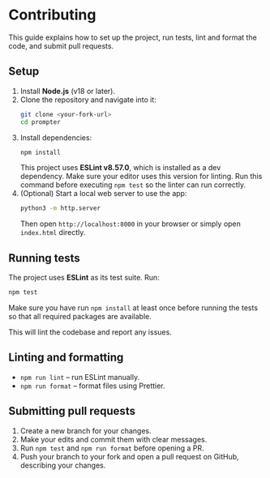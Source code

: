 # Contributing

This guide explains how to set up the project, run tests, lint and format the code, and submit pull requests.

## Setup

1. Install **Node.js** (v18 or later).
2. Clone the repository and navigate into it:
   ```bash
   git clone <your-fork-url>
   cd prompter
   ```
3. Install dependencies:
   ```bash
   npm install
   ```
   This project uses **ESLint v8.57.0**, which is installed as a dev
   dependency. Make sure your editor uses this version for linting.
   Run this command before executing `npm test` so the linter can run correctly.
4. (Optional) Start a local web server to use the app:
   ```bash
   python3 -m http.server
   ```
   Then open `http://localhost:8000` in your browser or simply open `index.html` directly.

## Running tests

The project uses **ESLint** as its test suite. Run:

```bash
npm test
```

Make sure you have run `npm install` at least once before running the tests so
that all required packages are available.

This will lint the codebase and report any issues.

## Linting and formatting

* `npm run lint` – run ESLint manually.
* `npm run format` – format files using Prettier.

## Submitting pull requests

1. Create a new branch for your changes.
2. Make your edits and commit them with clear messages.
3. Run `npm test` and `npm run format` before opening a PR.
4. Push your branch to your fork and open a pull request on GitHub, describing your changes.
